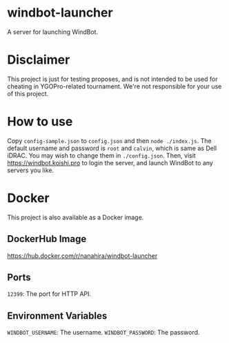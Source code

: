 # windbot-launcher
A server for launching WindBot.

# Disclaimer
This project is just for testing proposes, and is not intended to be used for cheating in YGOPro-related tournament. We're not responsible for your use of this project.

# How to use
Copy `config-sample.json` to `config.json` and then `node ./index.js`. The default username and password is `root` and `calvin`, which is same as Dell iDRAC. You may wish to change them in `./config.json`.
Then, visit https://windbot.koishi.pro to login the server, and launch WindBot to any servers you like.

# Docker 

This project is also available as a Docker image.

## DockerHub Image

https://hub.docker.com/r/nanahira/windbot-launcher

## Ports

`12399`: The port for HTTP API.

## Environment Variables

`WINDBOT_USERNAME`: The username.
`WINDBOT_PASSWORD`: The password.
